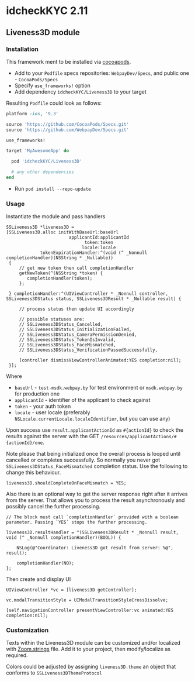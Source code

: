 # idcheckKYC 2.11

## Liveness3D module

### Installation

This framework ment to be installed via [cocoapods](https://cocoapods.org/).

* Add to your `Podfile` specs repositories: `WebpayDev/Specs`, and public one - `CocoaPods/Specs`
* Specify `use_frameworks!` option
* Add dependency `idcheckKYC/Liveness3D` to your target

Resulting `Podfile` could look as follows:
```ruby
platform :ios, '9.3'

source 'https://github.com/CocoaPods/Specs.git'
source 'https://github.com/WebpayDev/Specs.git'

use_frameworks!

target 'MyAwesomeApp' do

  pod 'idcheckKYC/Liveness3D'

  # any other dependencies
end
```
* Run `pod install --repo-update`

### Usage

Instantiate the module and pass handlers
```objc
SSLiveness3D *liveness3D =
[SSLiveness3D.alloc initWithBaseUrl:baseUrl
                        applicantId:applicantId
                              token:token
                             locale:locale
             tokenExpirationHandler:^(void (^ _Nonnull completionHandler)(NSString * _Nullable))
 {
     // get new token then call completionHandler
     getNewToken(^(NSString *token) {
        completionHandler(token);
     };
     
 } completionHandler:^(UIViewController * _Nonnull controller, SSLiveness3DStatus status, SSLiveness3DResult * _Nullable result) {
     
     // process status then update UI accordingly

     // possible statuses are:
     // SSLiveness3DStatus_Cancelled,
     // SSLiveness3DStatus_InitializationFailed,
     // SSLiveness3DStatus_CameraPermissionDenied,
     // SSLiveness3DStatus_TokenIsInvalid,
     // SSLiveness3DStatus_FaceMismatched,
     // SSLiveness3DStatus_VerificationPassedSuccessfully,

     [controller dismissViewControllerAnimated:YES completion:nil];
 }];
``` 
Where 
* `baseUrl` - `test-msdk.webpay.by` for test environment or `msdk.webpay.by` for production one
* `applicantId` - identifier of the applicant to check against
* `token` - your auth token
* `locale` - user locale (preferably `NSLocale.currentLocale.localeIdentifier`, but you can use any)

Upon success use `result.applicantActionId` as `#{actionId}` to check the results against the server with the GET `/resources/applicantActions/#{actionId}/one`.

Note please that being initialized once the overall process is looped until cancelled or completes successfully. So normally you never got `SSLiveness3DStatus_FaceMismatched` completion status. Use the following to change this behaviour.
```objc
liveness3D.shouldCompleteOnFaceMismatch = YES;
```

Also there is an optional way to get the server response right after it arrives from the server. That allows you to process the result asynchronously and possibly cancel the further processing.
```objc
// The block must call `completionHandler` provided with a boolean parameter. Passing `YES` stops the further processing.

liveness3D.resultHandler = ^(SSLiveness3DResult * _Nonnull result, void (^ _Nonnull completionHandler)(BOOL)) {
  
    NSLog(@"Coordinator: Liveness3D got result from server: %@", result);
    
    completionHandler(NO);
};

```

Then create and display UI
```objc
UIViewController *vc = [liveness3D getController];

vc.modalTransitionStyle = UIModalTransitionStyleCrossDissolve;

[self.navigationController presentViewController:vc animated:YES completion:nil];
```

### Customization

Texts within the Liveness3D module can be customized and/or localized with [Zoom.strings](https://github.com/WebpayDev/iOSMobileSDK/blob/master/2.11/Zoom.strings) file. Add it to your project, then modify/localize as required.

Colors could be adjusted by assigning `liveness3D.theme` an object that conforms to `SSLiveness3DThemeProtocol`
